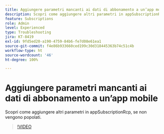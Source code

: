 ```yaml
---
title: Aggiungere parametri mancanti ai dati di abbonamento a un’app mobile
description: Scopri come aggiungere altri parametri in appSubscriptionRcp, se non vengono popolati.
feature: Subscriptions
role: Admin
level: Experienced
type: Troubleshooting
jira: KT-8419
exl-id: 9fd5ed20-a190-4759-84b6-fe7d08e61ea1
source-git-commit: f4e86b933660ced199c30d318445363b74c51c4b
workflow-type: ht
source-wordcount: '46'
ht-degree: 100%

---
```


# Aggiungere parametri mancanti ai dati di abbonamento a un’app mobile

Scopri come aggiungere altri parametri in appSubscriptionRcp, se non vengono popolati.

>[!VIDEO](https://video.tv.adobe.com/v/335950?quality=12&learn=on)
